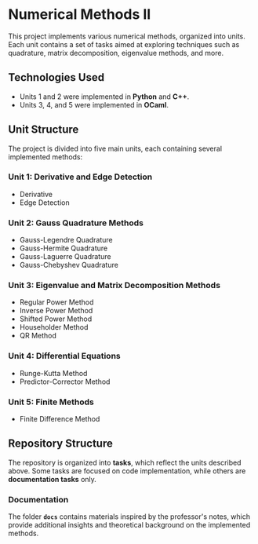 # Numerical Methods II 

This project implements various numerical methods, organized into units. Each unit contains a set of tasks aimed at exploring techniques such as quadrature, matrix decomposition, eigenvalue methods, and more.

## Technologies Used

- Units 1 and 2 were implemented in **Python** and **C++**.
- Units 3, 4, and 5 were implemented in **OCaml**.

## Unit Structure

The project is divided into five main units, each containing several implemented methods:

### Unit 1: Derivative and Edge Detection
- Derivative
- Edge Detection

### Unit 2: Gauss Quadrature Methods
- Gauss-Legendre Quadrature
- Gauss-Hermite Quadrature
- Gauss-Laguerre Quadrature
- Gauss-Chebyshev Quadrature

### Unit 3: Eigenvalue and Matrix Decomposition Methods
- Regular Power Method
- Inverse Power Method
- Shifted Power Method
- Householder Method
- QR Method

### Unit 4: Differential Equations
- Runge-Kutta Method
- Predictor-Corrector Method

### Unit 5: Finite Methods
- Finite Difference Method

## Repository Structure

The repository is organized into **tasks**, which reflect the units described above. Some tasks are focused on code implementation, while others are **documentation tasks** only.

### Documentation

The folder **`docs`** contains materials inspired by the professor's notes, which provide additional insights and theoretical background on the implemented methods.


